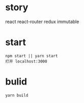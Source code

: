 # story
react react-router redux immutable

# start
```
npm start || yarn start
打开 localhost:3000
```

# bulid
```
yarn build
```

